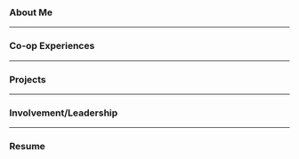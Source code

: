### About Me

---

### Co-op Experiences

---

### Projects

---

### Involvement/Leadership

---

### Resume
